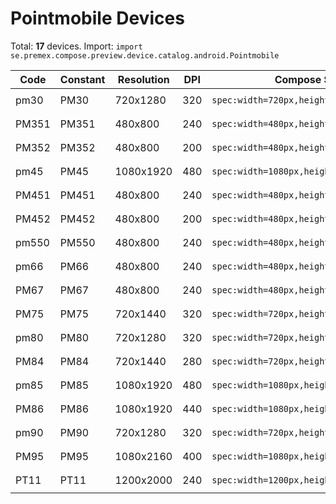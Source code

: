 # Pointmobile Devices

Total: **17** devices. Import: `import se.premex.compose.preview.device.catalog.android.Pointmobile`

| Code | Constant | Resolution | DPI | Compose Spec | Preview Usage |
|------|----------|------------|-----|-------------|---------------|
| pm30 | PM30 | 720x1280 | 320 | `spec:width=720px,height=1280px,dpi=320` | `@Preview(device = Pointmobile.PM30)` |
| PM351 | PM351 | 480x800 | 240 | `spec:width=480px,height=800px,dpi=240` | `@Preview(device = Pointmobile.PM351)` |
| PM352 | PM352 | 480x800 | 200 | `spec:width=480px,height=800px,dpi=200` | `@Preview(device = Pointmobile.PM352)` |
| pm45 | PM45 | 1080x1920 | 480 | `spec:width=1080px,height=1920px,dpi=480` | `@Preview(device = Pointmobile.PM45)` |
| PM451 | PM451 | 480x800 | 240 | `spec:width=480px,height=800px,dpi=240` | `@Preview(device = Pointmobile.PM451)` |
| PM452 | PM452 | 480x800 | 200 | `spec:width=480px,height=800px,dpi=200` | `@Preview(device = Pointmobile.PM452)` |
| pm550 | PM550 | 480x800 | 240 | `spec:width=480px,height=800px,dpi=240` | `@Preview(device = Pointmobile.PM550)` |
| pm66 | PM66 | 480x800 | 240 | `spec:width=480px,height=800px,dpi=240` | `@Preview(device = Pointmobile.PM66)` |
| PM67 | PM67 | 480x800 | 240 | `spec:width=480px,height=800px,dpi=240` | `@Preview(device = Pointmobile.PM67)` |
| PM75 | PM75 | 720x1440 | 320 | `spec:width=720px,height=1440px,dpi=320` | `@Preview(device = Pointmobile.PM75)` |
| pm80 | PM80 | 720x1280 | 320 | `spec:width=720px,height=1280px,dpi=320` | `@Preview(device = Pointmobile.PM80)` |
| PM84 | PM84 | 720x1440 | 280 | `spec:width=720px,height=1440px,dpi=280` | `@Preview(device = Pointmobile.PM84)` |
| pm85 | PM85 | 1080x1920 | 480 | `spec:width=1080px,height=1920px,dpi=480` | `@Preview(device = Pointmobile.PM85)` |
| PM86 | PM86 | 1080x1920 | 440 | `spec:width=1080px,height=1920px,dpi=440` | `@Preview(device = Pointmobile.PM86)` |
| pm90 | PM90 | 720x1280 | 320 | `spec:width=720px,height=1280px,dpi=320` | `@Preview(device = Pointmobile.PM90)` |
| PM95 | PM95 | 1080x2160 | 400 | `spec:width=1080px,height=2160px,dpi=400` | `@Preview(device = Pointmobile.PM95)` |
| PT11 | PT11 | 1200x2000 | 240 | `spec:width=1200px,height=2000px,dpi=240` | `@Preview(device = Pointmobile.PT11)` |

<!-- Generated automatically. Do not edit manually. -->
